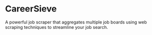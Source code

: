 # CareerSieve
A powerful job scraper that aggregates multiple job boards using web scraping techniques to streamline your job search.
